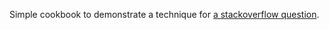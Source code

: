 Simple cookbook to demonstrate a technique for [a stackoverflow question](http://stackoverflow.com/questions/18451814/chef-recipe-to-create-template-with-nested-data/18465579?noredirect=1#comment27152367_18465579).
